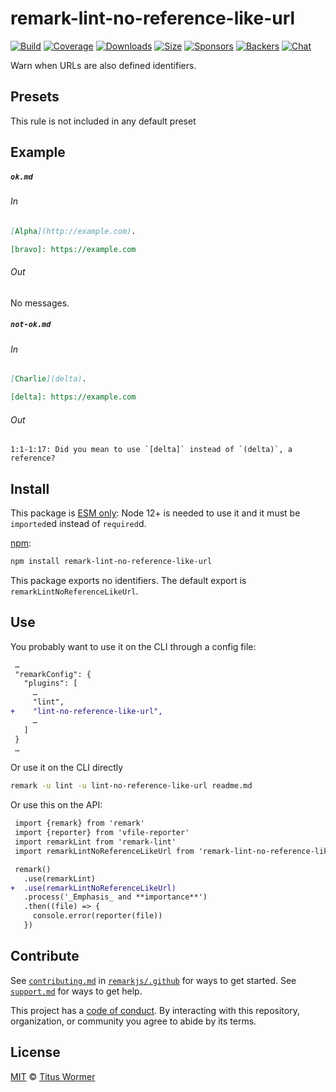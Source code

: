 <!--This file is generated-->

# remark-lint-no-reference-like-url

[![Build][build-badge]][build]
[![Coverage][coverage-badge]][coverage]
[![Downloads][downloads-badge]][downloads]
[![Size][size-badge]][size]
[![Sponsors][sponsors-badge]][collective]
[![Backers][backers-badge]][collective]
[![Chat][chat-badge]][chat]

Warn when URLs are also defined identifiers.

## Presets

This rule is not included in any default preset

## Example

##### `ok.md`

###### In

```markdown
[Alpha](http://example.com).

[bravo]: https://example.com
```

###### Out

No messages.

##### `not-ok.md`

###### In

```markdown
[Charlie](delta).

[delta]: https://example.com
```

###### Out

```text
1:1-1:17: Did you mean to use `[delta]` instead of `(delta)`, a reference?
```

## Install

This package is [ESM only][esm]:
Node 12+ is needed to use it and it must be `imported`ed instead of `required`d.

[npm][]:

```sh
npm install remark-lint-no-reference-like-url
```

This package exports no identifiers.
The default export is `remarkLintNoReferenceLikeUrl`.

## Use

You probably want to use it on the CLI through a config file:

```diff
 …
 "remarkConfig": {
   "plugins": [
     …
     "lint",
+    "lint-no-reference-like-url",
     …
   ]
 }
 …
```

Or use it on the CLI directly

```sh
remark -u lint -u lint-no-reference-like-url readme.md
```

Or use this on the API:

```diff
 import {remark} from 'remark'
 import {reporter} from 'vfile-reporter'
 import remarkLint from 'remark-lint'
 import remarkLintNoReferenceLikeUrl from 'remark-lint-no-reference-like-url'

 remark()
   .use(remarkLint)
+  .use(remarkLintNoReferenceLikeUrl)
   .process('_Emphasis_ and **importance**')
   .then((file) => {
     console.error(reporter(file))
   })
```

## Contribute

See [`contributing.md`][contributing] in [`remarkjs/.github`][health] for ways
to get started.
See [`support.md`][support] for ways to get help.

This project has a [code of conduct][coc].
By interacting with this repository, organization, or community you agree to
abide by its terms.

## License

[MIT][license] © [Titus Wormer][author]

[build-badge]: https://github.com/remarkjs/remark-lint/workflows/main/badge.svg

[build]: https://github.com/remarkjs/remark-lint/actions

[coverage-badge]: https://img.shields.io/codecov/c/github/remarkjs/remark-lint.svg

[coverage]: https://codecov.io/github/remarkjs/remark-lint

[downloads-badge]: https://img.shields.io/npm/dm/remark-lint-no-reference-like-url.svg

[downloads]: https://www.npmjs.com/package/remark-lint-no-reference-like-url

[size-badge]: https://img.shields.io/bundlephobia/minzip/remark-lint-no-reference-like-url.svg

[size]: https://bundlephobia.com/result?p=remark-lint-no-reference-like-url

[sponsors-badge]: https://opencollective.com/unified/sponsors/badge.svg

[backers-badge]: https://opencollective.com/unified/backers/badge.svg

[collective]: https://opencollective.com/unified

[chat-badge]: https://img.shields.io/badge/chat-discussions-success.svg

[chat]: https://github.com/remarkjs/remark/discussions

[esm]: https://gist.github.com/sindresorhus/a39789f98801d908bbc7ff3ecc99d99c

[npm]: https://docs.npmjs.com/cli/install

[health]: https://github.com/remarkjs/.github

[contributing]: https://github.com/remarkjs/.github/blob/HEAD/contributing.md

[support]: https://github.com/remarkjs/.github/blob/HEAD/support.md

[coc]: https://github.com/remarkjs/.github/blob/HEAD/code-of-conduct.md

[license]: https://github.com/remarkjs/remark-lint/blob/main/license

[author]: https://wooorm.com
